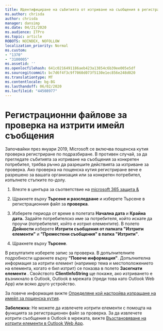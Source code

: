 ```yaml
---
title: Идентифициране на събитията от изтриване на съобщения в регистрационните файлове
ms.author: chrisda
author: chrisda
manager: dansimp
ms.date: 04/21/2020
ms.audience: ITPro
ms.topic: article
ROBOTS: NOINDEX, NOFOLLOW
localization_priority: Normal
ms.custom:
- "1370"
- "3100005"
ms.assetid: ''
ms.openlocfilehash: 641c0216491186aeb423a13854c6b39ee005e5df
ms.sourcegitcommit: bc7d6f4f3c9f7060d073f5130e1ec856e248d020
ms.translationtype: MT
ms.contentlocale: bg-BG
ms.lasthandoff: 06/02/2020
ms.locfileid: "44508977"
---
```

# <a name="audit-logs-for-deleted-email-messages"></a>Регистрационни файлове за проверка на изтрити имейл съобщения

Започвайки през януари 2019, Microsoft се включва пощенска кутия проверка регистриране по подразбиране. В противен случай, за да прегледате събитията за изтриване на съобщения за конкретен потребител, трябва ръчно да разрешите действията за изтриване за проверка. Ако проверка на пощенска кутия регистриране вече е разрешено за вашата организация или за конкретен потребител, изпълнете стъпките по-долу.

1. Влезте в центъра за съответствие на [microsoft 365 защита &](https://protection.office.com/)

2. Щракнете върху **Търсене и разследване** и изберете Търсене в регистрационния файл за **проверка**.

3. Изберете периода от време в полетата **Начална дата** и **Крайна дата.** Задайте потребителско име за потребителя, който искате да проучи (потребителят, който е изтрил елементите). В полето **Дейности** изберете **Изтрити съобщения от папката "Изтрити елементи"** и **"Преместени съобщения" в папка "Изтрити"**.

4. Щракнете върху **Търсене**.

В резултатите изберете запис за проверка. В допълнителните подробности щракнете върху **"Повече информация"**. Допълнителна информация за изтрити елемент (например тема и местоположението на елемента, когато е бил изтрит) се показва в полето **Засегнати елементи** . Свойството **ClientInfoString** ще покаже, ако изтриването е възникнало в Outlook, Outlook в мрежата (преди това като Outlook Web App) или всяко друго устройство.

За повече информация вижте [Определяне кой настройва изпращане на имейл за пощенска кутия](https://docs.microsoft.com/microsoft-365/compliance/auditing-troubleshooting-scenarios#determine-if-a-user-deleted-email-items).

**Забележка:** Не можете да извлечете изтрити елементи с помощта на функцията за регистрационен файл за проверка. За да извлечете изтрити съобщения в Outlook в мрежата, вижте [Възстановяване на изтрити елементи в Outlook Web App](https://support.office.com/article/C3D8FC15-EEEF-4F1C-81DF-E27964B7EDD4).
